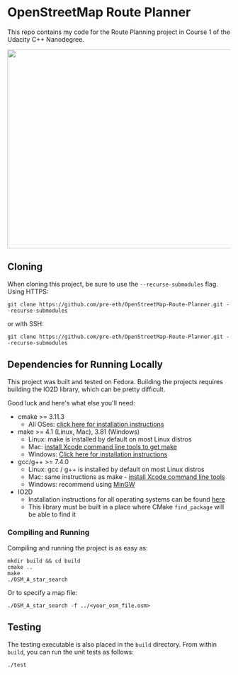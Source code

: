 # OpenStreetMap Route Planner

This repo contains my code for the Route Planning project in Course 1 of the Udacity C++ Nanodegree.

<img src="map.png" width="600" height="450" />

## Cloning

When cloning this project, be sure to use the `--recurse-submodules` flag. Using HTTPS:
```
git clone https://github.com/pre-eth/OpenStreetMap-Route-Planner.git --recurse-submodules
```
or with SSH:
```
git clone https://github.com/pre-eth/OpenStreetMap-Route-Planner.git --recurse-submodules
```

## Dependencies for Running Locally

This project was built and tested on Fedora. Building the projects requires building the IO2D library, which can be pretty difficult.

Good luck and here's what else you'll need:

* cmake >= 3.11.3
  * All OSes: [click here for installation instructions](https://cmake.org/install/)
* make >= 4.1 (Linux, Mac), 3.81 (Windows)
  * Linux: make is installed by default on most Linux distros
  * Mac: [install Xcode command line tools to get make](https://developer.apple.com/xcode/features/)
  * Windows: [Click here for installation instructions](http://gnuwin32.sourceforge.net/packages/make.htm)
* gcc/g++ >= 7.4.0
  * Linux: gcc / g++ is installed by default on most Linux distros
  * Mac: same instructions as make - [install Xcode command line tools](https://developer.apple.com/xcode/features/)
  * Windows: recommend using [MinGW](http://www.mingw.org/)
* IO2D
  * Installation instructions for all operating systems can be found [here](https://github.com/cpp-io2d/P0267_RefImpl/blob/master/BUILDING.md)
  * This library must be built in a place where CMake `find_package` will be able to find it
 
### Compiling and Running
Compiling and running the project is as easy as:
```
mkdir build && cd build
cmake ..
make
./OSM_A_star_search
```

Or to specify a map file:
```
./OSM_A_star_search -f ../<your_osm_file.osm>
```

## Testing

The testing executable is also placed in the `build` directory. From within `build`, you can run the unit tests as follows:
```
./test
```

